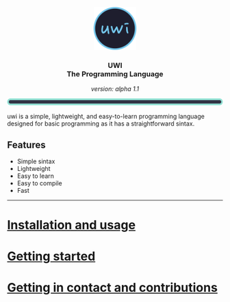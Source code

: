 


<div align="center">
	<img src="https://raw.githubusercontent.com/lxbx44/uwi/main/resources/uwilogo.png" width="100" alt="Logo"/><br/>
<h3>UWI<br>The Programming Language</h3>
    <p><em>version: alpha 1.1</em></p>
</div>

<div align="center">
    <img src="https://raw.githubusercontent.com/lxbx44/uwi/main/resources/line.png">
</div>

uwi is a simple, lightweight, and easy-to-learn programming language designed for basic programming as it has a straightforward sintax.


## Features
- Simple sintax
- Lightweight
- Easy to learn
- Easy to compile
- Fast


___


# [Installation and usage](docs/installation.md)

# [Getting started](docs/sintax.md)

# [Getting in contact and contributions](docs/contact_contr.md)
